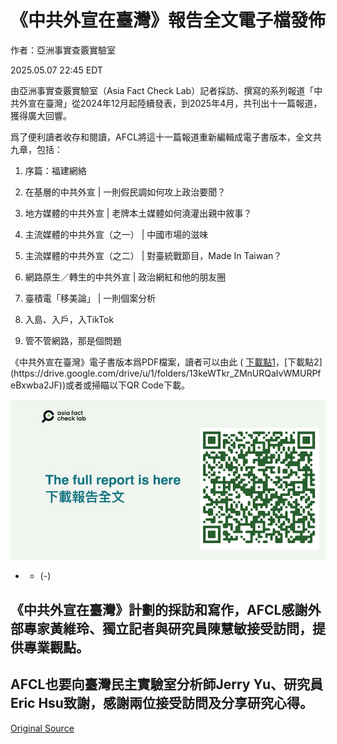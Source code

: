 # 《中共外宣在臺灣》報告全文電子檔發佈

作者：亞洲事實查覈實驗室

2025.05.07 22:45 EDT

由亞洲事實查覈實驗室（Asia Fact Check Lab）記者採訪、撰寫的系列報道「中共外宣在臺灣」從2024年12月起陸續發表，到2025年4月，共刊出十一篇報道，獲得廣大回響。

爲了便利讀者收存和閱讀，AFCL將這十一篇報道重新編輯成電子書版本，全文共九章，包括：

1. 序篇：福建網絡

2. 在基層的中共外宣 | 一則假民調如何攻上政治要聞？

3. 地方媒體的中共外宣 | 老牌本土媒體如何澆灌出親中敘事？

4. 主流媒體的中共外宣（之一） | 中國市場的滋味

5. 主流媒體的中共外宣（之二） | 對臺統戰節目，Made In Taiwan？

6. 網路原生／轉生的中共外宣 | 政治網紅和他的朋友圈

7. 臺積電「移美論」 | 一則個案分析

8. 入島、入戶，入TikTok

9. 管不管網路，那是個問題

《中共外宣在臺灣》電子書版本爲PDF檔案，讀者可以由此 ( [下載點1](https://drive.google.com/drive/u/2/folders/1846wzc6BpXm3apwgkR0TIF6-XmgcC3Jd "https://drive.google.com/drive/u/2/folders/1846wzc6BpXm3apwgkR0TIF6-XmgcC3Jd")，[下載點2](https://drive.google.com/drive/u/1/folders/13keWTkr_ZMnURQaIvWMURPfeBxwba2JF))或者或掃瞄以下QR Code下載。

![-](images/VJFCVOW66RFCHNYE7HJTIV4BNM.png)

- - (-)

## 《中共外宣在臺灣》計劃的採訪和寫作，AFCL感謝外部專家黃維玲、獨立記者與研究員陳慧敏接受訪問，提供專業觀點。

## AFCL也要向臺灣民主實驗室分析師Jerry Yu、研究員Eric Hsu致謝，感謝兩位接受訪問及分享研究心得。



[Original Source](https://www.rfa.org/mandarin/shishi-hecha/2025/05/08/fact-check-ccp-propaganda-in-taiwan-ebook/)